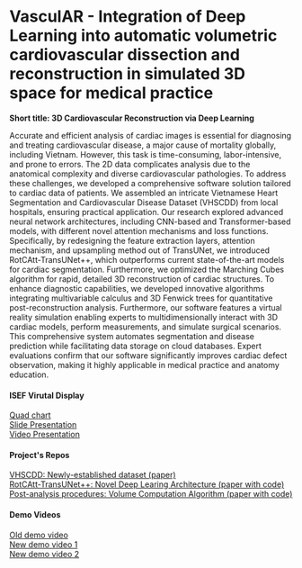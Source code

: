 # VasculAR - Integration of Deep Learning into automatic volumetric cardiovascular dissection and reconstruction in simulated 3D space for medical practice

**Short title: 3D Cardiovascular Reconstruction via Deep Learning**

Accurate and efficient analysis of cardiac images is essential for diagnosing and treating cardiovascular disease, a major cause of mortality globally, including Vietnam. However, this task is time-consuming, labor-intensive, and prone to errors. The 2D data complicates analysis due to the anatomical complexity and diverse cardiovascular pathologies. To address these challenges, we developed a comprehensive software solution tailored to cardiac data of patients. We assembled an intricate Vietnamese Heart Segmentation and Cardiovascular Disease Dataset (VHSCDD) from local hospitals, ensuring practical application. Our research explored advanced neural network architectures, including CNN-based and Transformer-based models, with different novel attention mechanisms and loss functions. Specifically, by redesigning the feature extraction layers, attention mechanism, and upsampling method out of TransUNet, we introduced RotCAtt-TransUNet++, which outperforms current state-of-the-art models for cardiac segmentation. Furthermore, we optimized the Marching Cubes algorithm for rapid, detailed 3D reconstruction of cardiac structures. To enhance diagnostic capabilities, we developed innovative algorithms integrating multivariable calculus and 3D Fenwick trees for quantitative post-reconstruction analysis. Furthermore, our software features a virtual reality simulation enabling experts to multidimensionally interact with 3D cardiac models, perform measurements, and simulate surgical scenarios. This comprehensive system automates segmentation and disease prediction while facilitating data storage on cloud databases. Expert evaluations confirm that our software significantly improves cardiac defect observation, making it highly applicable in medical practice and anatomy education.

#### ISEF Virutal Display
[Quad chart](https://projectboard.world/isef/project/soft055t-3d-cardiovascular-reconstruction-via-deep-learning) \
[Slide Presentation](https://projectboard.world/isef/project/soft055t-3d-cardiovascular-reconstruction-via-deep-learning) \
[Video Presentation](https://projectboard.world/isef/project/soft055t-3d-cardiovascular-reconstruction-via-deep-learning)

#### Project's Repos
[VHSCDD: Newly-established dataset (paper)](https://github.com/VISEF-ISEF-team/VHSCDD) \
[RotCAtt-TransUNet++: Novel Deep Learing Architecture (paper with code)](https://github.com/VISEF-ISEF-team/RotCAtt-TransUNet-plusplus) \
[Post-analysis procedures: Volume Computation Algorithm (paper with code)](https://github.com/VISEF-ISEF-team/Volume-Computation) 

#### Demo Videos
[Old demo video](https://youtu.be/fm9QD1Xxpp0) \
[New demo video 1](https://youtu.be/6VeMSu0EKDk) \
[New demo video 2](https://youtu.be/RHZaBJbeGSw?si=XaRYEvbEwq8msBvA)

